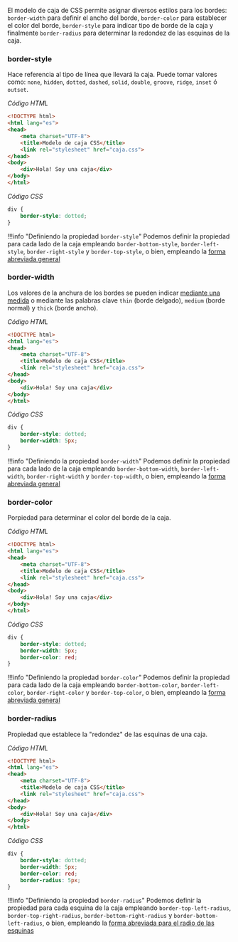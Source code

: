 El modelo de caja de CSS permite asignar diversos estilos para los bordes: `border-width` para definir el ancho del borde, `border-color` para establecer el color del borde, `border-style` para indicar tipo de borde de la caja y finalmente `border-radius` para determinar la redondez de las esquinas de la caja. 

### border-style
Hace referencia al tipo de línea que llevará la caja. Puede tomar valores como: `none`, `hidden`, `dotted`, `dashed`, `solid`, `double`, `groove`, `ridge`, `inset` ó `outset`. 

_Código HTML_

```html linenums="1" hl_lines="9"
<!DOCTYPE html>
<html lang="es">
<head>
	<meta charset="UTF-8">
	<title>Modelo de caja CSS</title>
	<link rel="stylesheet" href="caja.css">
</head>
<body>
	<div>Hola! Soy una caja</div>
</body>
</html>
```
_Código CSS_


```css linenums="1" hl_lines="2"
div {
	border-style: dotted;
}
```

!!!info "Definiendo la propiedad `border-style`"
		Podemos definir la propiedad para cada lado de la caja empleando `border-bottom-style`, `border-left-style`, `border-right-style` y `border-top-style`, o bien, empleando la [forma abreviada general](boxModelShorthand.md#forma-abreviada-general)

### border-width

Los valores de la anchura de los bordes se pueden indicar [mediante una medida](unitsNumbers.md) o mediante las palabras clave `thin` (borde delgado), `medium` (borde normal) y `thick` (borde ancho). 

_Código HTML_

```html linenums="1" hl_lines="9"
<!DOCTYPE html>
<html lang="es">
<head>
	<meta charset="UTF-8">
	<title>Modelo de caja CSS</title>
	<link rel="stylesheet" href="caja.css">
</head>
<body>
	<div>Hola! Soy una caja</div>
</body>
</html>
```

_Código CSS_


```css linenums="1" hl_lines="3"
div {
	border-style: dotted;
	border-width: 5px;
}
```

!!!info "Definiendo la propiedad `border-width`"
		Podemos definir la propiedad para cada lado de la caja empleando `border-bottom-width`, `border-left-width`, `border-right-width` y `border-top-width`, o bien, empleando la [forma abreviada general](boxModelShorthand.md#forma-abreviada-general)


### border-color
Porpiedad para determinar el color del borde de la caja. 

_Código HTML_

```html linenums="1" hl_lines="9"
<!DOCTYPE html>
<html lang="es">
<head>
	<meta charset="UTF-8">
	<title>Modelo de caja CSS</title>
	<link rel="stylesheet" href="caja.css">
</head>
<body>
	<div>Hola! Soy una caja</div>
</body>
</html>
```

_Código CSS_

```css linenums="1" hl_lines="4"
div {
	border-style: dotted;
	border-width: 5px;
	border-color: red;
}

```

!!!info "Definiendo la propiedad `border-color`"
		Podemos definir la propiedad para cada lado de la caja empleando `border-bottom-color`, `border-left-color`, `border-right-color` y `border-top-color`, o bien, empleando la [forma abreviada general](boxModelShorthand.md#forma-abreviada-general)


### border-radius
Propiedad que establece la "redondez" de las esquinas de una caja. 

_Código HTML_

```html linenums="1" hl_lines="9"
<!DOCTYPE html>
<html lang="es">
<head>
	<meta charset="UTF-8">
	<title>Modelo de caja CSS</title>
	<link rel="stylesheet" href="caja.css">
</head>
<body>
	<div>Hola! Soy una caja</div>
</body>
</html>
```

_Código CSS_


```css linenums="1"  hl_lines="5"
div {
	border-style: dotted;
	border-width: 5px;
	border-color: red;
	border-radius: 5px;
}
```

!!!info "Definiendo la propiedad `border-radius`"
		Podemos definir la propiedad para cada esquina de la caja empleando `border-top-left-radius`, `border-top-right-radius`, `border-bottom-right-radius` y `border-bottom-left-radius`, o bien, empleando la [forma abreviada para el radio de las esquinas](boxModelShorthand.md#forma-abreviada-para-border-radius)

